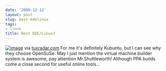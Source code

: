 ```yaml
---
date: '2009-12-12'
layout: post
slug: best-kdelinux
tags:
- linux
title: Best KDE/Linux?
---
```


[](http://www.tuxradar.com/content/get-best-kde-linux-distro)[![image](http://posterous.com/getfile/files.posterous.com/dueyfinster/nhcpemhIhaknDbFnGmyDrygFCmfgwJfwsfBiEbAdJcEzAGazExymJgjbkHIn/media_httpwwwtuxradarcomfilesLXF126roundslackware02jpg_lEmerdfCueGgscx.jpg.scaled500.jpg)](http://posterous.com/getfile/files.posterous.com/dueyfinster/nhcpemhIhaknDbFnGmyDrygFCmfgwJfwsfBiEbAdJcEzAGazExymJgjbkHIn/media_httpwwwtuxradarcomfilesLXF126roundslackware02jpg_lEmerdfCueGgscx.jpg.scaled1000.jpg)
via
[tuxradar.com](http://www.tuxradar.com/content/get-best-kde-linux-distro)
For me it's definitely Kubuntu, but I can see why they choose OpenSuSe.
May I just mention the virtual machine builder system is awesome, pay
attention Mr.Shuttleworth! Although PPA builds come a close second for
useful online tools...